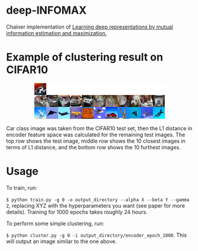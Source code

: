 # deep-INFOMAX
Chainer implementation of [Learning deep representations by mutual information estimation and maximization.](https://arxiv.org/abs/1808.06670)

# Example of clustering result on CIFAR10
<p align="center"><img src="img.png" alt="CIFAR10"></p>

Car class image was taken from the CIFAR10 test set, then the L1 distance in encoder feature space was calculated for the remaining test images. The top row shows the test image, middle row shows the 10 closest images in terms of L1 distance, and the bottom row shows the 10 furthest images.

# Usage
To train, run:

`$ python train.py -g 0 -o output_directory --alpha X --beta Y --gamma Z`, replacing XYZ with the hyperparameters you want (see paper for more details). Training for 1000 epochs takes roughly 24 hours.

To perform some simple clustering, run:

`$ python cluster.py -g 0 -i output_directory/encoder_epoch_1000`. This will output an image similar to the one above.
